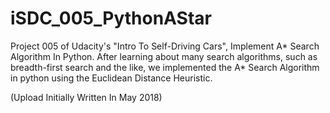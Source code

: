 # iSDC_005_PythonAStar

Project 005 of Udacity's "Intro To Self-Driving Cars", Implement A* Search Algorithm In Python. After learning about many search algorithms, such as breadth-first search and the like, we implemented the A* Search Algorithm in python using the Euclidean Distance Heuristic.

(Upload Initially Written In May 2018)
